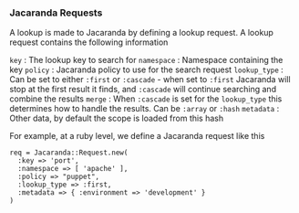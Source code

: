 ### Jacaranda Requests ###

A lookup is made to Jacaranda by defining a lookup request.  A lookup request contains the following information

`key` : The lookup key to search for
`namespace` : Namespace containing the key
`policy` : Jacaranda policy to use for the search request
`lookup_type` : Can be set to either `:first` or `:cascade` - when set to `:first` Jacaranda will stop at the first result it finds, and `:cascade` will continue searching and combine the results
`merge` : When `:cascade` is set for the `lookup_type` this determines how to handle the results.  Can be `:array` or `:hash`
`metadata` : Other data, by default the scope is loaded from this hash

For example, at a ruby level, we define a Jacaranda request like this

    req = Jacaranda::Request.new(
      :key => 'port',
      :namespace => [ 'apache' ],
      :policy => "puppet",
      :lookup_type => :first,
      :metadata => { :environment => 'development' }
    )
    
    
